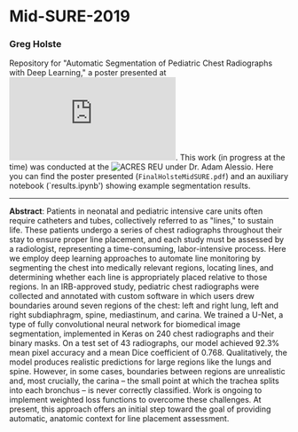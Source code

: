 # Mid-SURE-2019
### Greg Holste

Repository for "Automatic Segmentation of Pediatric Chest Radiographs with Deep Learning," a poster presented at ![Mid-SURE 2019](https://urca.msu.edu/files/forums/36/booklet/2019%20Mid-SURE%20Program%20Book%20-%20Digital.pdf). This work (in progress at the time) was conducted at the ![ACRES REU](https://icer-acres.msu.edu/) under Dr. Adam Alessio. Here you can find the poster presented (`FinalHolsteMidSURE.pdf`) and an auxiliary notebook (`results.ipynb') showing example segmentation results.

---

**Abstract**: Patients in neonatal and pediatric intensive care units often require catheters and tubes, collectively referred to as "lines," to sustain life. These patients undergo a series of chest radiographs throughout their stay to ensure proper line placement, and each study must be assessed by a radiologist, representing a time-consuming, labor-intensive process. Here we employ deep learning approaches to automate line monitoring by segmenting the chest into medically relevant regions, locating lines, and determining whether each line is appropriately placed relative to those regions. In an IRB-approved study, pediatric chest radiographs were collected and annotated with custom software in which users drew boundaries around seven regions of the chest: left and right lung, left and right subdiaphragm, spine, mediastinum, and carina. We trained a U-Net, a type of fully convolutional neural network for biomedical image segmentation, implemented in Keras on 240 chest radiographs and their binary masks. On a test set of 43 radiographs, our model achieved 92.3% mean pixel accuracy and a mean Dice coefficient of 0.768. Qualitatively, the model produces realistic predictions for large regions like the lungs and spine. However, in some cases, boundaries between regions are unrealistic and, most crucially, the carina – the small point at which the trachea splits into each bronchus – is never correctly classified. Work is ongoing to implement weighted loss functions to overcome these challenges. At present, this approach offers an initial step toward the goal of providing automatic, anatomic context for line placement assessment.
